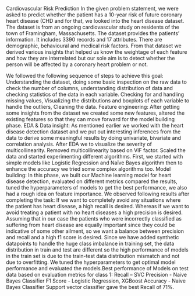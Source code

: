 Cardiovascular Risk Prediction
In the given problem statement, we were asked to predict whether the patient has a 10-year risk of future coronary heart disease (CHD and for that, we looked into the heart disease dataset. The dataset is from an ongoing cardiovascular study on residents of the town of Framingham, Massachusetts. The dataset provides the patients’ information. It includes 3390 records and 17 attributes. There are demographic, behavioural and medical risk factors. From that dataset we derived various insights that helped us know the weightage of each feature and how they are interrelated but our sole aim is to detect whether the person will be affected by a coronary heart problem or not.

We followed the following sequence of steps to achieve this goal:
Understanding the dataset, doing some basic inspection on the raw data to check the number of columns, understanding distribution of data and checking statistics of the data in each variable. Checking for and handling missing values, Visualizing the distributions and boxplots of each variable to handle the outliers, Cleaning the data.
Feature engineering: After getting some insights from the dataset we created some new features, altered the existing features so that they can move forward for the model building phase.
EDA & Data insight: As mentioned earlier we worked with the heart disease detection dataset and we put out interesting inferences from the data to derive some meaningful results by doing univariate, bivariate and correlation analysis.
After EDA we to visualize the severity of multicollinearity. Removed multicollinearity based on VIF factor. Scaled the data and started experimenting different algorithms. First, we started with simple models like Logistic Regression and Naïve Bayes algorithm then to enhance the accuracy we tried some complex algorithms too.
Model building: In this phase, we built our Machine learning model for heart disease detection, evaluated on different metrics compared the results, tuned the hyperparameters of models to get the best performance, we also had a rough idea on feature importance.
We observed following results after completing the task:
If we want to completely avoid any situations where the patient has heart disease, a high recall is desired. Whereas if we want to avoid treating a patient with no heart diseases a high precision is desired.
Assuming that in our case the patients who were incorrectly classified as suffering from heart disease are equally important since they could be indicative of some other ailment, so we want a balance between precision and recall and a high f1 score is desired.
Since we have added synthetic datapoints to handle the huge class imbalance in training set, the data distribution in train and test are different so the high performance of models in the train set is due to the train-test data distribution mismatch and not due to overfitting.
We tuned the hyperparameters to get optimal model performance and evaluated the models.Best performance of Models on test data based on evaluation metrics for class 1:
Recall – SVC
Precision - Naive Bayes Classifier
F1 Score - Logistic Regression, XGBoost
Accuracy - Naive Bayes Classifier
Support vector classifier gave the best Recall of 71%.
